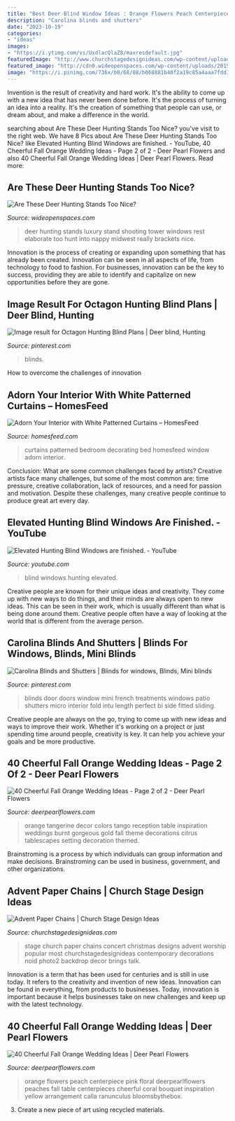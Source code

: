 ```yaml
---
title: "Best Deer Blind Window Ideas : Orange Flowers Peach Centerpiece Pink Floral Deerpearlflowers Peaches Fall Table Centerpieces Cheerful Coral Bouquet Inspiration Yellow Arrangement Calla Ranunculus Bloomsbythebox"
description: "Carolina blinds and shutters"
date: "2023-10-19"
categories:
- "ideas"
images:
- "https://i.ytimg.com/vi/UxdlacQlaZ8/maxresdefault.jpg"
featuredImage: "http://www.churchstagedesignideas.com/wp-content/uploads/2012/12/noid-photo2.jpeg"
featured_image: "http://cdn0.wideopenspaces.com/wp-content/uploads/2015/12/7160087960_3708b2bab9_b.jpg"
image: "https://i.pinimg.com/736x/b0/68/88/b068881b40f2a19c85a4aaa7fdd33a02.jpg"
---
```



Invention is the result of creativity and hard work. It's the ability to come up with a new idea that has never been done before. It's the process of turning an idea into a reality. It's the creation of something that people can use, or dream about, and make a difference in the world.

	

		
searching about Are These Deer Hunting Stands Too Nice? you've visit to the right web. We have 8 Pics about Are These Deer Hunting Stands Too Nice? like Elevated Hunting Blind Windows are finished. - YouTube, 40 Cheerful Fall Orange Wedding Ideas - Page 2 of 2 - Deer Pearl Flowers and also 40 Cheerful Fall Orange Wedding Ideas | Deer Pearl Flowers. Read more:
		
    
## Are These Deer Hunting Stands Too Nice?

<img loading=lazy src="http://cdn0.wideopenspaces.com/wp-content/uploads/2015/12/7160087960_3708b2bab9_b.jpg" onerror="this.onerror=null;this.src='https://tse4.mm.bing.net/th?id=OIP._RrVrKDZ2CyO0IbcVKKRSwAAAA&amp;pid=15.1';" alt="Are These Deer Hunting Stands Too Nice?">

_Source: wideopenspaces.com_

>deer hunting stands luxury stand shooting tower windows rest elaborate too hunt into nappy midwest really brackets nice. 

	

Innovation is the process of creating or expanding upon something that has already been created. Innovation can be seen in all aspects of life, from technology to food to fashion. For businesses, innovation can be the key to success, providing they are able to identify and capitalize on new opportunities before they are gone.

    
## Image Result For Octagon Hunting Blind Plans | Deer Blind, Hunting

<img loading=lazy src="https://i.pinimg.com/736x/b0/68/88/b068881b40f2a19c85a4aaa7fdd33a02.jpg" onerror="this.onerror=null;this.src='https://tse1.mm.bing.net/th?id=OIP.jbsPPe2ul9S8-3vUUHX0tQAAAA&amp;pid=15.1';" alt="Image result for Octagon Hunting Blind Plans | Deer blind, Hunting">

_Source: pinterest.com_

>blinds. 

	

How to overcome the challenges of innovation
 

    
## Adorn Your Interior With White Patterned Curtains – HomesFeed

<img loading=lazy src="https://homesfeed.com/wp-content/uploads/2015/09/white-patterned-curtains-in-combination-with-red-sheme-installed-on-glass-window-in-bedroom-decorating-ideas-with-comfy-bed-and-wooden-nightstand.jpg" onerror="this.onerror=null;this.src='https://tse2.mm.bing.net/th?id=OIP.pZUuCYQJubORtvvnlFMP-QHaJ3&amp;pid=15.1';" alt="Adorn Your Interior with White Patterned Curtains – HomesFeed">

_Source: homesfeed.com_

>curtains patterned bedroom decorating bed homesfeed window adorn interior. 

	

Conclusion: What are some common challenges faced by artists?
Creative artists face many challenges, but some of the most common are: time pressure, creative collaboration, lack of resources, and a need for passion and motivation. Despite these challenges, many creative people continue to produce great art every day.

    
## Elevated Hunting Blind Windows Are Finished. - YouTube

<img loading=lazy src="https://i.ytimg.com/vi/UxdlacQlaZ8/maxresdefault.jpg" onerror="this.onerror=null;this.src='https://tse1.mm.bing.net/th?id=OIP.z_HmI5CIFuV0uLevINfAYAHaEK&amp;pid=15.1';" alt="Elevated Hunting Blind Windows are finished. - YouTube">

_Source: youtube.com_

>blind windows hunting elevated. 

	

Creative people are known for their unique ideas and creativity. They come up with new ways to do things, and their minds are always open to new ideas. This can be seen in their work, which is usually different than what is being done around them. Creative people often have a way of looking at the world that is different from the average person.

    
## Carolina Blinds And Shutters | Blinds For Windows, Blinds, Mini Blinds

<img loading=lazy src="https://i.pinimg.com/originals/80/7a/cc/807acc00e6fe50cb93ff11df0a264b00.jpg" onerror="this.onerror=null;this.src='https://tse2.mm.bing.net/th?id=OIP.TWCQrHHnoEs1t2V_1wrTwgHaJ6&amp;pid=15.1';" alt="Carolina Blinds and Shutters | Blinds for windows, Blinds, Mini blinds">

_Source: pinterest.com_

>blinds door doors window mini french treatments windows patio shutters micro interior fold intu length perfect bi side fitted sliding. 

	

Creative people are always on the go, trying to come up with new ideas and ways to improve their work. Whether it's working on a project or just spending time around people, creativity is key. It can help you achieve your goals and be more productive.

    
## 40 Cheerful Fall Orange Wedding Ideas - Page 2 Of 2 - Deer Pearl Flowers

<img loading=lazy src="https://www.deerpearlflowers.com/wp-content/uploads/2016/08/orange-wedding-table-decor.jpg" onerror="this.onerror=null;this.src='https://tse4.mm.bing.net/th?id=OIP.KN0xDCT0QvolgxPwkZ3xmQHaLH&amp;pid=15.1';" alt="40 Cheerful Fall Orange Wedding Ideas - Page 2 of 2 - Deer Pearl Flowers">

_Source: deerpearlflowers.com_

>orange tangerine decor colors tango reception table inspiration weddings burnt gorgeous gold fall theme decorations citrus tablescapes setting decoration themed. 

	

Brainstroming is a process by which individuals can group information and make decisions. Brainstroming can be used in business, government, and other organizations.

    
## Advent Paper Chains | Church Stage Design Ideas

<img loading=lazy src="http://www.churchstagedesignideas.com/wp-content/uploads/2012/12/noid-photo2.jpeg" onerror="this.onerror=null;this.src='https://tse4.mm.bing.net/th?id=OIP.OuM6V5J1iiLdAS-oSiqNCwHaE8&amp;pid=15.1';" alt="Advent Paper Chains | Church Stage Design Ideas">

_Source: churchstagedesignideas.com_

>stage church paper chains concert christmas designs advent worship popular most churchstagedesignideas contemporary decorations noid photo2 backdrop decor brings talk. 

	

Innovation is a term that has been used for centuries and is still in use today. It refers to the creativity and invention of new ideas. Innovation can be found in everything, from products to businesses. Today, innovation is important because it helps businesses take on new challenges and keep up with the latest technology.

    
## 40 Cheerful Fall Orange Wedding Ideas | Deer Pearl Flowers

<img loading=lazy src="http://www.deerpearlflowers.com/wp-content/uploads/2016/08/Peach-orange-wedding-flowers-wedding-centerpiece.jpg" onerror="this.onerror=null;this.src='https://tse2.mm.bing.net/th?id=OIP.jeaon05GfwW0MJuseQnsWQHaLH&amp;pid=15.1';" alt="40 Cheerful Fall Orange Wedding Ideas | Deer Pearl Flowers">

_Source: deerpearlflowers.com_

>orange flowers peach centerpiece pink floral deerpearlflowers peaches fall table centerpieces cheerful coral bouquet inspiration yellow arrangement calla ranunculus bloomsbythebox. 

	

3. Create a new piece of art using recycled materials.

